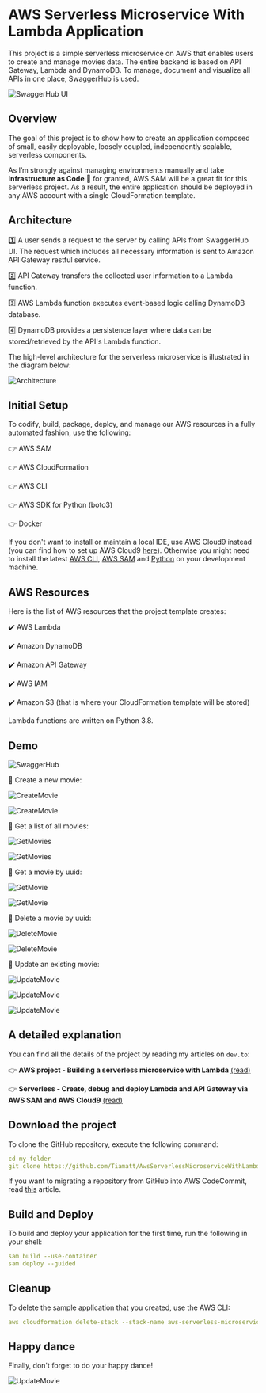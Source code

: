 # AWS Serverless Microservice With Lambda Application

This project is a simple serverless microservice on AWS that enables users to create and manage movies data. The entire backend is based on API Gateway, Lambda and DynamoDB. To manage, document and visualize all APIs in one place, SwaggerHub is used.

![SwaggerHub UI](readme-images/i-1.png)

## **Overview**

The goal of this project is to show how to create an application composed of small, easily deployable, loosely coupled, independently scalable, serverless components.

As I’m strongly against managing environments manually and take **Infrastructure as Code** :blue_heart: for granted, AWS SAM will be a great fit for this serverless project. As a result, the entire application should be deployed in any AWS account with a single CloudFormation template.

## **Architecture**

:one: A user sends a request to the server by calling APIs from SwaggerHub UI. The request which includes all necessary information is sent to Amazon API Gateway restful service.

:two: API Gateway transfers the collected user information to a Lambda function.

:three: AWS Lambda function executes event-based logic calling DynamoDB database.

:four: DynamoDB provides a persistence layer where data can be stored/retrieved by the API's Lambda function.

The high-level architecture for the serverless microservice is illustrated in the diagram below:

![Architecture](readme-images/i-2.png)


## **Initial Setup**

To codify, build, package, deploy, and manage our AWS resources in a fully automated fashion, use the following:

:point_right: AWS SAM

:point_right: AWS Cloud​Formation

:point_right: AWS CLI

:point_right: AWS SDK for Python (boto3)

:point_right: Docker

If you don't want to install or maintain a local IDE, use AWS Cloud9 instead (you can find how to set up AWS Cloud9 [here](https://dev.to/tiamatt/serverless-create-debug-and-deploy-lambda-and-api-gateway-via-aws-sam-and-aws-cloud9-5158)). Otherwise you might need to install the latest [AWS CLI](https://aws.amazon.com/cli/), [AWS SAM](https://docs.aws.amazon.com/serverless-application-model/latest/developerguide/serverless-sam-cli-install.html) and [Python](https://www.python.org/downloads/) on your development machine.

## **AWS Resources**

Here is the list of AWS resources that the project template creates:

:heavy_check_mark: AWS Lambda

:heavy_check_mark: Amazon DynamoDB

:heavy_check_mark: Amazon API Gateway

:heavy_check_mark: AWS IAM

:heavy_check_mark: Amazon S3 (that is where your CloudFormation template will be stored)

Lambda functions are written on Python 3.8.


## **Demo**

![SwaggerHub](readme-images/i-11.png)

:tada: Create a new movie:

![CreateMovie](readme-images/i-10.png)

![CreateMovie](readme-images/i-12.png)

:tada: Get a list of all movies:

![GetMovies](readme-images/i-13.png)

![GetMovies](readme-images/i-14.png)

:tada: Get a movie by uuid:

![GetMovie](readme-images/i-15.png)

![GetMovie](readme-images/i-16.png)


:tada: Delete a movie by uuid:

![DeleteMovie](readme-images/i-17.png)

![DeleteMovie](readme-images/i-18.png)

:tada: Update an existing movie:

![UpdateMovie](readme-images/i-19.png)

![UpdateMovie](readme-images/i-20.png)

![UpdateMovie](readme-images/i-21.png)


## **A detailed explanation**

You can find all the details of the project by reading my articles on `dev.to`:

:point_right: **AWS project - Building a serverless microservice with Lambda** [(read)](https://dev.to/tiamatt/aws-project-building-a-serverless-microservice-with-lambda-1pa3)

:point_right: **Serverless - Create, debug and deploy Lambda and API Gateway via AWS SAM and AWS Cloud9** [(read)](https://dev.to/tiamatt/serverless-create-debug-and-deploy-lambda-and-api-gateway-via-aws-sam-and-aws-cloud9-5158)


## **Download the project**

To clone the GitHub repository, execute the following command:

```YAML
cd my-folder
git clone https://github.com/Tiamatt/AwsServerlessMicroserviceWithLambda.git
```

If you want to migrating a repository from GitHub into AWS CodeCommit, read [this](https://dev.to/tiamatt/migrating-a-repository-from-github-into-aws-codecommit-via-aws-cli-2ne4) article.

## **Build and Deploy**

To build and deploy your application for the first time, run the following in your shell:

```YAML
sam build --use-container
sam deploy --guided
```

## **Cleanup**

To delete the sample application that you created, use the AWS CLI:

```YAML
aws cloudformation delete-stack --stack-name aws-serverless-microservice-app-stack
```

## **Happy dance**

Finally, don't forget to do your happy dance!

![UpdateMovie](readme-images/meme-joker-dance.png)